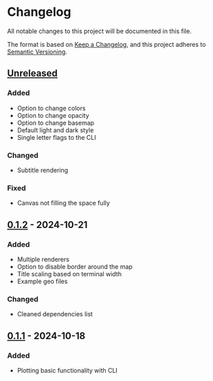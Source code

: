 # Changelog

All notable changes to this project will be documented in this file.

The format is based on [Keep a Changelog](https://keepachangelog.com/en/1.0.0/),
and this project adheres to [Semantic Versioning](https://semver.org/spec/v2.0.0.html).

## [Unreleased]

### Added

- Option to change colors
- Option to change opacity
- Option to change basemap
- Default light and dark style
- Single letter flags to the CLI

### Changed

- Subtitle rendering

### Fixed

- Canvas not filling the space fully

## [0.1.2] - 2024-10-21

### Added

- Multiple renderers
- Option to disable border around the map
- Title scaling based on terminal width
- Example geo files

### Changed

- Cleaned dependencies list

## [0.1.1] - 2024-10-18

### Added

- Plotting basic functionality with CLI

[Unreleased]: https://github.com/RaczeQ/pixel-map/compare/0.1.2...HEAD

[0.1.2]: https://github.com/RaczeQ/pixel-map/compare/0.1.1...0.1.2

[0.1.1]: https://github.com/RaczeQ/pixel-map/releases/tag/0.1.1
